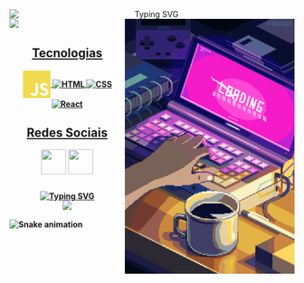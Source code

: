 <div align="center">
<a href="https://git.io/typing-svg"><img align="right" src="https://readme-typing-svg.demolab.com/?font=Fira+Code&pause=1000&color=FFFFFF&width=435&lines=God+bless+you+!+🙌🏻" alt="Typing SVG" width=900 /></a>
</div>
 <img align="right" alt="coding" width=300 src="git.gif">

<a href="https://github.com/rfonts">
   <img height="180em" src="https://github-readme-stats.vercel.app/api?username=rfonts&show_icons=true&theme=tokyonight&include_all_commits=true&count_private=true"/>
 <h2 align="center"><strong>Tecnologias</h2>
  <div align="center">
  <img align="center" alt="JS" height="50" width="50" src="https://raw.githubusercontent.com/devicons/devicon/master/icons/javascript/javascript-plain.svg">
  <img align="center" alt="HTML" height="50" width="50" src="https://cdn.jsdelivr.net/gh/devicons/devicon/icons/html5/html5-plain-wordmark.svg">
  <img align="center" alt="CSS" height="50" width="50" src="https://cdn.jsdelivr.net/gh/devicons/devicon/icons/css3/css3-plain-wordmark.svg">
  <img align="center" alt="React" height="50" width="50" src="https://cdn.jsdelivr.net/gh/devicons/devicon/icons/react/react-original-wordmark.svg"/>
  </div>

<h2 align="center">Redes Sociais</h2>
<p align="center">
<a href="https://www.linkedin.com/in/rodrigo-fontes-b38350191" target="blank"><img align="center" src="https://cdn.jsdelivr.net/gh/devicons/devicon/icons/linkedin/linkedin-original.svg" alt="" height="44" width="44" /></a>
<a href="https://instagram.com/rodrigofonts" target="blank"><img align="center" src="https://camo.githubusercontent.com/c9dacf0f25a1489fdbc6c0d2b41cda58b77fa210a13a886d6f99e027adfbd358/68747470733a2f2f6564656e742e6769746875622e696f2f537570657254696e7949636f6e732f696d616765732f7376672f696e7374616772616d2e737667" alt="" height="44" width="44" /></a>
</p>

<h2 align="left"><strong></h2>

<div align="center">
<a href="https://git.io/typing-svg"><img src="https://readme-typing-svg.demolab.com/?font=Fira+Code&pause=1000&color=FFFFFF&width=435&lines=I+will+get+my+coffee+.+.+." alt="Typing SVG" width="600" /></a>
 </div>
<div align="center"><img height="170em" src="https://github-readme-stats.vercel.app/api/top-langs/?username=rfonts&layout=compact&langs_count=6&theme=tokyonight"/></div>
<div> 

  ![Snake animation](https://github.com/rfonts/rfonts/blob/output/github-contribution-grid-snake.svg)

</div>
